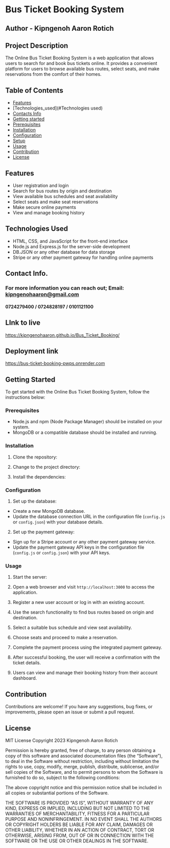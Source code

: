# Bus Ticket Booking System

## Author - Kipngenoh Aaron Rotich

## Project Description

The Online Bus Ticket Booking System is a web application that allows users to search for and book bus tickets online. It provides a convenient platform for users to browse available bus routes, select seats, and make reservations from the comfort of their homes.
## Table of Contents

- [Features](#features)
- [Technologies_used](#Technologies used)
- [Contacts Info](#ContactsInfo)
- [Getting started](#getting-started)
- [Prerequisites](#prerequisites)
- [Installation](#installation)
- [Configuration](#configuration)
- [Setup](#setup)
- [Usage](#usage)
- [Contribution](#contribution)
- [License](#license)
## Features

- User registration and login
- Search for bus routes by origin and destination
- View available bus schedules and seat availability
- Select seats and make seat reservations
- Make secure online payments
- View and manage booking history

## Technologies Used

- HTML, CSS, and JavaScript for the front-end interface
- Node.js and Express.js for the server-side development
- DB.JSON or any other database for data storage
- Stripe or any other payment gateway for handling online payments

## Contact Info.

### For more information you can reach out; Email: kipngenohaaron@gmail.com
#### 0724279400 / 0724828197 / 0101121100

## LInk to live 
https://kipngenohaaron.github.io/Bus_Ticket_Booking/


## Deployment link
https://bus-ticket-booking-pwps.onrender.com
## Getting Started

To get started with the Online Bus Ticket Booking System, follow the instructions below:

### Prerequisites

- Node.js and npm (Node Package Manager) should be installed on your system.
- MongoDB or a compatible database should be installed and running.

### Installation

1. Clone the repository:


2. Change to the project directory:


3. Install the dependencies:


### Configuration

1. Set up the database:
- Create a new MongoDB database.
- Update the database connection URL in the configuration file (`config.js` or `config.json`) with your database details.

2. Set up the payment gateway:
- Sign up for a Stripe account or any other payment gateway service.
- Update the payment gateway API keys in the configuration file (`config.js` or `config.json`) with your API keys.

### Usage

1. Start the server:


2. Open a web browser and visit `http://localhost:3000` to access the application.

3. Register a new user account or log in with an existing account.

4. Use the search functionality to find bus routes based on origin and destination.

5. Select a suitable bus schedule and view seat availability.

6. Choose seats and proceed to make a reservation.

7. Complete the payment process using the integrated payment gateway.

8. After successful booking, the user will receive a confirmation with the ticket details.

9. Users can view and manage their booking history from their account dashboard.

## Contribution

Contributions are welcome! If you have any suggestions, bug fixes, or improvements, please open an issue or submit a pull request.

## License

MIT License
Copyright 2023 Kipngenoh Aaron Rotich

Permission is hereby granted, free of charge, to any person obtaining a copy of this software and associated documentation files (the “Software”), to deal in the Software without restriction, including without limitation the rights to use, copy, modify, merge, publish, distribute, sublicense, and/or sell copies of the Software, and to permit persons to whom the Software is furnished to do so, subject to the following conditions:

The above copyright notice and this permission notice shall be included in all copies or substantial portions of the Software.

THE SOFTWARE IS PROVIDED “AS IS”, WITHOUT WARRANTY OF ANY KIND, EXPRESS OR IMPLIED, INCLUDING BUT NOT LIMITED TO THE WARRANTIES OF MERCHANTABILITY, FITNESS FOR A PARTICULAR PURPOSE AND NONINFRINGEMENT. IN NO EVENT SHALL THE AUTHORS OR COPYRIGHT HOLDERS BE LIABLE FOR ANY CLAIM, DAMAGES OR OTHER LIABILITY, WHETHER IN AN ACTION OF CONTRACT, TORT OR OTHERWISE, ARISING FROM, OUT OF OR IN CONNECTION WITH THE SOFTWARE OR THE USE OR OTHER DEALINGS IN THE SOFTWARE.
